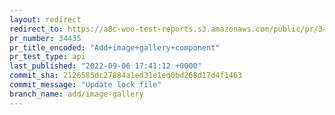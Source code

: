 ```yaml
---
layout: redirect
redirect_to: https://a8c-woo-test-reports.s3.amazonaws.com/public/pr/34435/api/index.html
pr_number: 34435
pr_title_encoded: "Add+image+gallery+component"
pr_test_type: api
last_published: "2022-09-06 17:41:12 +0000"
commit_sha: 2126585dc27884a1ed31e1ed0bd268d17d4f1463
commit_message: "Update lock file"
branch_name: add/image-gallery
---
```

